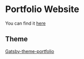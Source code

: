 # Portfolio Website

You can find it [here](https://andresmunevar.me) 

## Theme

[Gatsby-theme-portfolio](https://github.com/smakosh/gatsby-theme-portfolio)
